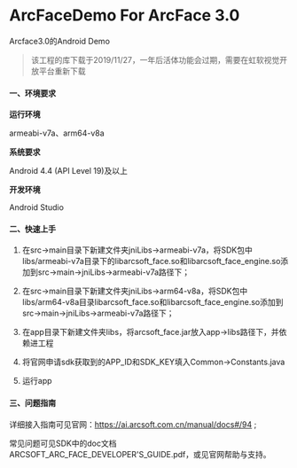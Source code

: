 # ArcFaceDemo For ArcFace 3.0
Arcface3.0的Android Demo

>  该工程的库下载于2019/11/27，一年后活体功能会过期，需要在虹软视觉开放平台重新下载


#### 一、环境要求
**运行环境**

armeabi-v7a、arm64-v8a

**系统要求**

Android 4.4 (API Level 19)及以上

**开发环境**

Android Studio

#### 二、快速上手
1. 在src->main目录下新建文件夹jniLibs->armeabi-v7a，将SDK包中libs/armeabi-v7a目录下的libarcsoft_face.so和libarcsoft_face_engine.so添加到src->main->jniLibs->armeabi-v7a路径下；<br>

2. 在src->main目录下新建文件夹jniLibs->arm64-v8a，将SDK包中libs/arm64-v8a目录libarcsoft_face.so和libarcsoft_face_engine.so添加到src->main->jniLibs->armeabi-v7a路径下；

3. 在app目录下新建文件夹libs，将arcsoft_face.jar放入app->libs路径下，并依赖进工程

4. 将官网申请sdk获取到的APP_ID和SDK_KEY填入Common->Constants.java

5. 运行app

#### 三、问题指南
详细接入指南可见官网：https://ai.arcsoft.com.cn/manual/docs#/94 ;

常见问题可见SDK中的doc文档ARCSOFT_ARC_FACE_DEVELOPER'S_GUIDE.pdf，或见官网帮助与支持。